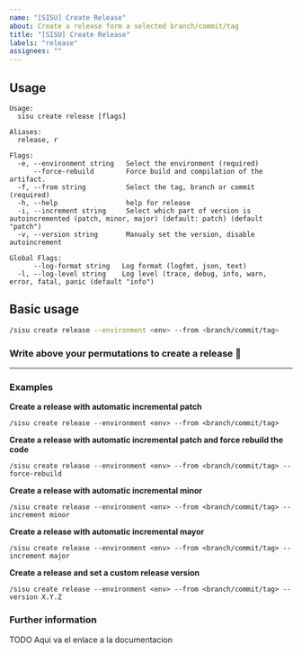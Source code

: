 ```yaml
---
name: "[SISU] Create Release"
about: Create a release form a selected branch/commit/tag
title: "[SISU] Create Release"
labels: "release"
assignees: ""
---
```


## Usage

```
Usage:
  sisu create release [flags]

Aliases:
  release, r

Flags:
  -e, --environment string   Select the environment (required)
      --force-rebuild        Force build and compilation of the artifact.
  -f, --from string          Select the tag, branch or commit (required)
  -h, --help                 help for release
  -i, --increment string     Select which part of version is autoincremented (patch, minor, major) (default: patch) (default "patch")
  -v, --version string       Manualy set the version, disable autoincrement

Global Flags:
      --log-format string   Log format (logfmt, json, text)
  -l, --log-level string    Log level (trace, debug, info, warn, error, fatal, panic (default "info")
```

## Basic usage

```bash
/sisu create release --environment <env> --from <branch/commit/tag>
```

### Write above your permutations to create a release :rocket:

---

### Examples

**Create a release with automatic incremental patch**

```
/sisu create release --environment <env> --from <branch/commit/tag>
```

**Create a release with automatic incremental patch and force rebuild the code**

```
/sisu create release --environment <env> --from <branch/commit/tag> --force-rebuild
```

**Create a release with automatic incremental minor**

```
/sisu create release --environment <env> --from <branch/commit/tag> --increment minor
```

**Create a release with automatic incremental mayor**

```
/sisu create release --environment <env> --from <branch/commit/tag> --increment major
```

**Create a release and set a custom release version**

```
/sisu create release --environment <env> --from <branch/commit/tag> --version X.Y.Z
```

### Further information

TODO Aqui va el enlace a la documentacion
